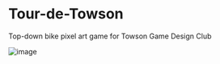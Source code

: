 # Tour-de-Towson
Top-down bike pixel art game for Towson Game Design Club

![image](https://user-images.githubusercontent.com/85744041/155908113-a1e5c83f-816b-47d5-8ae4-33615626c442.png)
